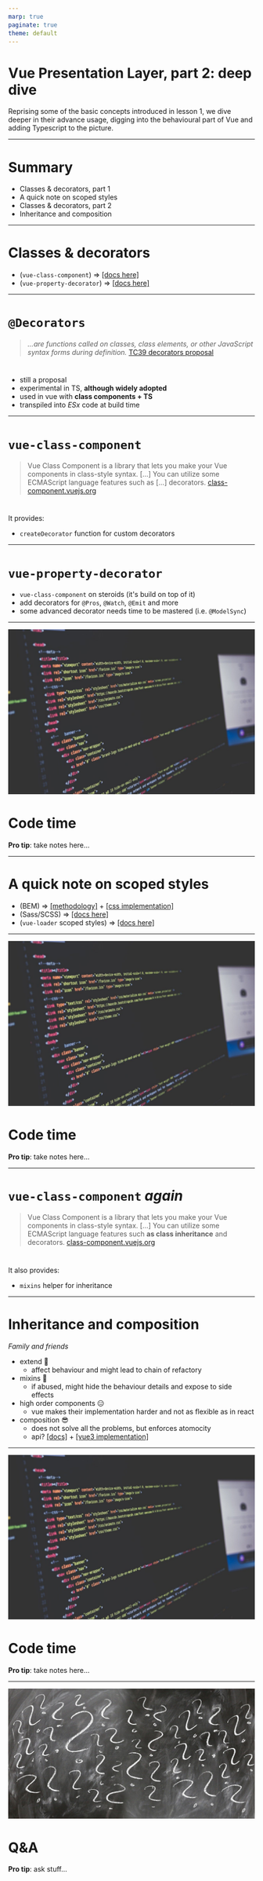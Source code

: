 ```yaml
---
marp: true
paginate: true
theme: default
---
```


# Vue Presentation Layer, part 2: deep dive

Reprising some of the basic concepts introduced in lesson 1, we dive deeper in their advance usage, digging into the behavioural part of Vue and adding Typescript to the picture.

---

# Summary

- Classes & decorators, part 1
- A quick note on scoped styles
- Classes & decorators, part 2
- Inheritance and composition

---

# Classes & decorators
- (`vue-class-component`) => [[docs here]](https://class-component.vuejs.org)
- (`vue-property-decorator`) => [[docs here]](https://github.com/kaorun343/vue-property-decorator)

---

# `@Decorators`

>  *...are functions called on classes, class elements, or other JavaScript syntax forms during definition.* 
[TC39 decorators proposal](https://github.com/tc39/proposal-decorators)

#
- still a proposal
- experimental in TS, **although widely adopted**
- used in vue with **class components + TS**
- transpiled into *ESx* code at build time

---

# `vue-class-component`
> Vue Class Component is a library that lets you make your Vue components in class-style syntax. [...] You can utilize some ECMAScript language features such as [...] decorators.
[class-component.vuejs.org](https://class-component.vuejs.org/)

#
It provides: 
- `createDecorator` function for custom decorators

---

# `vue-property-decorator`

- `vue-class-component` on steroids (it's build on top of it)
- add decorators for `@Pros`, `@Watch`, `@Emit` and more
- some advanced decorator needs time to be mastered (i.e. `@ModelSync`)

---

![bg left](/assets/docs/code.jpg)

# Code time

**Pro tip**: take notes here...

---

# A quick note on scoped styles

- (BEM) => [[methodology]](https://en.bem.info/methodology/key-concepts/) + [[css implementation]](https://en.bem.info/methodology/css/)
- (Sass/SCSS) => [[docs here]](https://sass-lang.com)
- (`vue-loader` scoped styles) => [[docs here]](https://vue-loader.vuejs.org/guide/scoped-css.html#mixing-local-and-global-styles)

---

![bg left](/assets/docs/code.jpg)

# Code time

**Pro tip**: take notes here...

---

# `vue-class-component` *again*
> Vue Class Component is a library that lets you make your Vue components in class-style syntax. [...] You can utilize some ECMAScript language features such **as class inheritance** and decorators.
[class-component.vuejs.org](https://class-component.vuejs.org/)

#
It also provides:
- `mixins` helper for inheritance 

---

# Inheritance and composition
*Family and friends*

- extend 🤨
    - affect behaviour and might lead to chain of refactory
- mixins 🤔
    - if abused, might hide the behaviour details and expose  to side effects
- high order components 😑
    - vue makes their implementation harder and not as flexible as in react 
- composition 😎
    - does not solve all the problems, but enforces atomocity
    - api? [[docs]](https://v3.vuejs.org/guide/composition-api-introduction.html) + [[vue3 implementation]](https://v3.vuejs.org/api/composition-api.html)

---

![bg left](/assets/docs/code.jpg)

# Code time

**Pro tip**: take notes here...

---

![bg left](/assets/docs/qea.jpg)

# Q&A

**Pro tip**: ask stuff...
